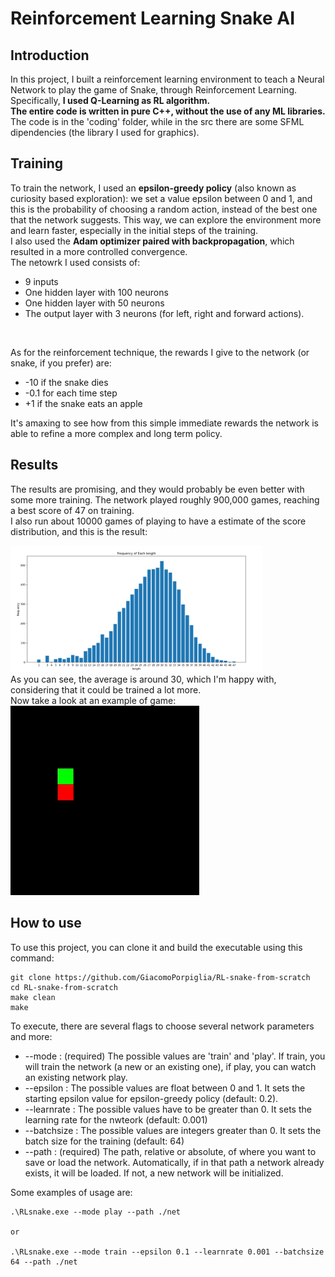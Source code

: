 # Reinforcement Learning Snake AI

## Introduction

In this project, I built a reinforcement learning environment to teach a Neural Network to play the game of Snake, through Reinforcement Learning.
Specifically, <b>I used Q-Learning as RL algorithm.</b>
<br>
<b>The entire code is written in pure C++, without the use of any ML libraries.</b>
<br>
The code is in the 'coding' folder, while in the src there are some SFML dipendencies (the library I used for graphics).

## Training
To train the network, I used an <b>epsilon-greedy policy</b> (also known as curiosity based exploration): we set a value epsilon between 0 and 1, and this is the probability of choosing a random action, instead of the best one that the network suggests. This way, we can explore the environment more and learn faster, especially in the initial steps of the training.
<br>
I also used the <b>Adam optimizer paired with backpropagation</b>, which resulted in a more controlled convergence.
<br>
The netowrk I used consists of:
-  9 inputs
- One hidden layer with 100 neurons
- One hidden layer with 50 neurons
- The output layer with 3 neurons (for left, right and forward actions).
<br>

As for the reinforcement technique, the rewards I give to the network (or snake, if you prefer) are:
- -10 if the snake dies
- -0.1 for each time step
- +1 if the snake eats an apple

It's amaxing to see how from this simple immediate rewards the network is able to refine a more complex and long term policy.


## Results
The results are promising, and they would probably be even better with some more training.
The network played roughly 900,000 games, reaching a best score of 47 on training. 
<br>
I also run about 10000 games of playing to have a estimate of the score distribution, and this is the result:
<br>

<img alt="Score distribution" src="./imgs/distribution.png" style="width:80%;">
<br>
As you can see, the average is around 30, which I'm happy with, considering that it could be trained a lot more.
<br>
Now take a look at an example of game:
<img src="./imgs/play.gif" width="60%" />


## How to use
To use this project, you can clone it and build the executable using this command: 
```
git clone https://github.com/GiacomoPorpiglia/RL-snake-from-scratch
cd RL-snake-from-scratch
make clean
make
```

To execute, there are several flags to choose several network parameters and more:
- --mode : (required) The possible values are 'train' and 'play'. If train, you will train the network (a new or an existing one), if play, you can watch an existing network play.
- --epsilon : The possible values are float between 0 and 1. It sets the starting epsilon value for epsilon-greedy policy (default: 0.2).
- --learnrate : The possible values have to be greater than 0. It sets the learning rate for the nwteork (default: 0.001)
- --batchsize : The possible values are integers greater than 0. It sets the batch size for the training (default: 64)
- --path : (required) The path, relative or absolute, of where you want to save or load the network. Automatically, if in that path a network already exists, it will be loaded. If not, a new network will be initialized.

Some examples of usage are:

```
.\RLsnake.exe --mode play --path ./net

or 

.\RLsnake.exe --mode train --epsilon 0.1 --learnrate 0.001 --batchsize 64 --path ./net
```


